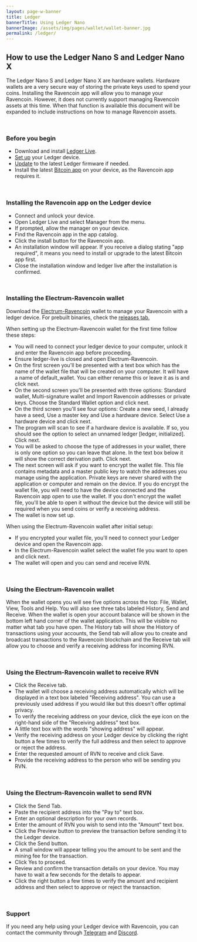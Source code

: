 ```yaml
---
layout: page-w-banner
title: Ledger
bannerTitle: Using Ledger Nano
bannerImage: /assets/img/pages/wallet/wallet-banner.jpg
permalink: /ledger/
---
```


<h2>How to use the Ledger Nano S and Ledger Nano X</h2>

<p>The Ledger Nano S and Ledger Nano X are hardware wallets. Hardware wallets are a very secure way of storing the private keys used to spend your coins. Installing the Ravencoin app will allow you to manage your Ravencoin. However, it does not currently support managing Ravencoin assets at this time. When that function is available this document will be expanded to include instructions on how to manage Ravencoin assets.</p>

<br>
<h3>Before you begin</h3>

<ul>
  <li>Download and install <a href="https://support.ledger.com/hc/en-us/articles/360006395553">Ledger Live</a>.</li>
  <li><a href="https://support.ledger.com/hc/en-us/articles/360006395233">Set up</a> your Ledger device.</li>
  <li><a href="https://support.ledger.com/hc/en-us/articles/360002731113-Update-Ledger-Nano-S-firmware">Update</a> to the latest Ledger firmware if needed.</li>
  <li>Install the latest <a href="https://support.ledger.com/hc/en-us/articles/115005195945">Bitcoin app</a> on your device, as the Ravencoin app requires it.</li>
</ul>

<br>
<h3>Installing the Ravencoin app on the Ledger device</h3>

<ul>
  <li>Connect and unlock your device.</li>
  <li>Open Ledger Live and select Manager from the menu.</li>
  <li>If prompted, allow the manager on your device.</li>
  <li>Find the Ravencoin app in the app catalog.</li>
  <li>Click the install button for the Ravencoin app.</li>
  <li>An installation window will appear. If you receive a dialog stating "app required", it means you need to install or upgrade to the latest Bitcoin app first.</li>
  <li>Close the installation window and ledger live after the installation is confirmed.</li>
</ul>

<br>
<h3>Installing the Electrum-Ravencoin wallet</h3>

<p>Download the <a href="https://github.com/Electrum-RVN-SIG/electrum-ravencoin">Electrum-Ravencoin</a> wallet to manage your Ravencoin with a ledger device.
  For prebuilt binaries, check the <a href="https://github.com/Electrum-RVN-SIG/electrum-ravencoin/releases">releases tab.</a>
</p>

<p>When setting up the Electrum-Ravencoin wallet for the first time follow these steps:</p>

<ul>
  <li>You will need to connect your ledger device to your computer, unlock it and enter the Ravencoin app before proceeding.</li>
  <li>Ensure ledger-live is closed and open Electrum-Ravencoin.</li>
  <li>On the first screen you'll be presented with a text box which has the name of the wallet file that will be created on your computer. It will have a name of default_wallet. You can either rename this or leave it as is and click next.</li>
  <li>On the second screen you'll be presented with three options: Standard wallet, Multi-signature wallet and Import Ravencoin addresses or private keys. Choose the Standard Wallet option and click next.</li>
  <li>On the third screen you'll see four options: Create a new seed, I already have a seed, Use a master key and Use a hardware device. Select Use a hardware device and click next.</li>
  <li>The program will scan to see if a hardware device is available. If so, you should see the option to select an unnamed ledger [ledger, initialized]. Click next.</li>
  <li>You will be asked to choose the type of addresses in your wallet, there is only one option so you can leave that alone. In the text box below it will show the correct derivation path. Click next.</li>
  <li>The next screen will ask if you want to encrypt the wallet file. This file contains metadata and a master public key to watch the addresses you manage using the application. Private keys are never shared with the application or computer and remain on the device. If you do encrypt the wallet file, you will need to have the device connected and the Ravencoin app open to use the wallet. If you don't encrypt the wallet file, you'll be able to open it without the device but the device will still be required when you send coins or verify a receiving address.</li>
  <li>The wallet is now set up.</li>
</ul>

<p>When using the Electrum-Ravencoin wallet after initial setup:</p>

<ul>
  <li>If you encrypted your wallet file, you'll need to connect your Ledger device and open the Ravencoin app.</li>
  <li>In the Electrum-Ravencoin wallet select the wallet file you want to open and click next.</li>
  <li>The wallet will open and you can send and receive RVN.</li>
</ul>

<br>
<h3>Using the Electrum-Ravencoin wallet</h3>

<p>When the wallet opens you will see five options across the top: File, Wallet, View, Tools and Help. You will also see three tabs labeled History, Send and Receive. When the wallet is open your account balance will be shown in the bottom left hand corner of the wallet application. This will be visible no matter what tab you have open. The History tab will show the History of transactions using your accounts, the Send tab will allow you to create and broadcast transactions to the Ravencoin blockchain and the Receive tab will allow you to choose and verify a receiving address for incoming RVN.</p>

<br>
<h3>Using the Electrum-Ravencoin wallet to receive RVN</h3>

<ul>
  <li>Click the Receive tab.</li>
  <li>The wallet will choose a receiving address automatically which will be displayed in a text box labeled "Receiving address". You can use a previously used address if you would like but this doesn't offer optimal privacy.</li>
  <li>To verify the receiving address on your device, click the eye icon on the right-hand side of the "Receiving address" text box.</li>
  <li>A little text box with the words "showing address" will appear.</li>
  <li>Verify the receiving address on your Ledger device by clicking the right button a few times to verify the full address and then select to approve or reject the address.</li>
  <li>Enter the requested amount of RVN to receive and click Save.</li>
  <li>Provide the receiving address to the person who will be sending you RVN.</li>
</ul>

<br>
<h3>Using the Electrum-Ravencoin wallet to send RVN</h3>

<ul>
  <li>Click the Send Tab.</li>
  <li>Paste the recipient address into the "Pay to" text box.</li>
  <li>Enter an optional description for your own records.</li>
  <li>Enter the amount of RVN you wish to send into the "Amount" text box.</li>
  <li>Click the Preview button to preview the transaction before sending it to the Ledger device.</li>
  <li>Click the Send button.</li>
  <li>A small window will appear telling you the amount to be sent and the mining fee for the transaction.</li>
  <li>Click Yes to proceed.</li>
  <li>Review and confirm the transaction details on your device. You may have to wait a few seconds for the details to appear.</li>
  <li>Click the right button a few times to verify the amount and recipient address and then select to approve or reject the transaction.</li>
</ul>

<br>
<h3>Support</h3>

<p>If you need any help using your Ledger device with Ravencoin, you can contact the community through <a href="https://t.me/RavencoinDev">Telegram</a> and <a href="https://discord.gg/VuubYncHz4">Discord</a>.</p>

